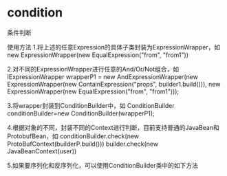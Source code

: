 # condition
条件判断

使用方法
1.将上述的任意Expression的具体子类封装为ExpressionWrapper，如
new ExpressionWrapper(new EqualExpression("from", "from1"))

2.对不同的ExpressionWrapper进行任意的And/Or/Not组合，如
IExpressionWrapper wrapperP1 = new AndExpressionWrapper(new ExpressionWrapper(new ContainExpression("props",
builder1.build())), new ExpressionWrapper(new EqualExpression("from", "from1")));

3.将wrapper封装到ConditionBuilder中，如
ConditionBuilder conditionBuilder=new ConditionBuilder(wrapperP1);

4.根据对象的不同，封装不同的Context进行判断，目前支持普通的JavaBean和ProtobufBean，如
conditionBuilder.check(new ProtoBufContext(builderP.build()))
builder.check(new JavaBeanContext(user))

5.如果要序列化和反序列化，可以使用ConditionBuilder类中的如下方法

